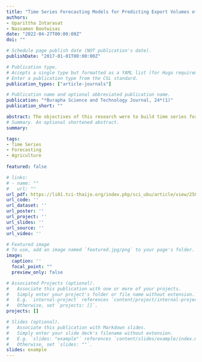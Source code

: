 ```yaml
---
title: "Time Series Forecasting Models for Predicting Export Volumes of Thailand’s Ribbed Smoked Sheets"
authors:
- Uparittha Intarasat
- Nassamon Bootwisas
date: "2022-04-27T00:00:00Z"
doi: ""

# Schedule page publish date (NOT publication's date).
publishDate: "2017-01-01T00:00:00Z"

# Publication type.
# Accepts a single type but formatted as a YAML list (for Hugo requirements).
# Enter a publication type from the CSL standard.
publication_types: ["article-journals"]

# Publication name and optional abbreviated publication name.
publication: "*Burapha Science and Technology Journal, 24*(1)"
publication_short: ""

abstract: The objectives of this research were to build time series forecasting models for forecasting monthly export volumes of Thailand’s ribbed smoked sheets and to forecast the export volumes of ribbed smoked sheets in the year 2022. Data on export volumes of ribbed smoked sheets were from the Office of Agricultural Economics from January, 2011 to October, 2021 with a total of 130 values. The data were separated into 2 sets. The first set of data from January, 2011 to October, 2020 with a total of 118 values were used to build time series forecasting models using 3 techniques including the Box-Jenkins method, Holt’s exponential smoothing method and Winters’ additive exponential smoothing method. The second set of data from November, 2020 to October, 2021 with a total of 12 values were used to assess the accuracy of the time series forecasting models by using the Mean Absolute Percentage Error (MAPE) as an assessment criterion. The results showed that the most accurate model was the one built from Winters’ additive exponential smoothing method with the lowest MAPE of 11.33%. When using the most accurate model to predict monthly exports of Thai ribbed smoked sheets during November, 2021 to October, 2022 the highest export volume was found in December, 2021 with the amount of 53,910,618.14 kilograms and the lowest export volume was found in June, 2022 with the amount of 38,888,915.11 kilograms.
# Summary. An optional shortened abstract.
summary:

tags:
- Time Series
- Forecasting
- Agriculture
  
featured: false

# links:
# - name: ""
#   url: ""
url_pdf: https://li01.tci-thaijo.org/index.php/sci_ubu/article/view/250966
url_code: ''
url_dataset: ''
url_poster: ''
url_project: ''
url_slides: ''
url_source: ''
url_video: ''

# Featured image
# To use, add an image named `featured.jpg/png` to your page's folder. 
image:
  caption: ''
  focal_point: ""
  preview_only: false

# Associated Projects (optional).
#   Associate this publication with one or more of your projects.
#   Simply enter your project's folder or file name without extension.
#   E.g. `internal-project` references `content/project/internal-project/index.md`.
#   Otherwise, set `projects: []`.
projects: []

# Slides (optional).
#   Associate this publication with Markdown slides.
#   Simply enter your slide deck's filename without extension.
#   E.g. `slides: "example"` references `content/slides/example/index.md`.
#   Otherwise, set `slides: ""`.
slides: example
---
```

